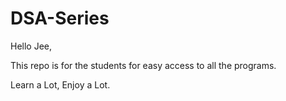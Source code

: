 # DSA-Series
Hello Jee,

This repo is for the students for easy access to all the programs.


Learn a Lot, Enjoy a Lot.
